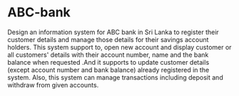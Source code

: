 # ABC-bank
Design an information system for ABC bank in Sri Lanka to register their customer details and
manage those details for their savings account holders. This system support to, open new
account and display customer or all customers' details with their account number, name and the
bank balance when requested .And it supports to update customer details (except account
number and bank balance) already registered in the system. Also, this system can manage
transactions including deposit and withdraw from given accounts.
